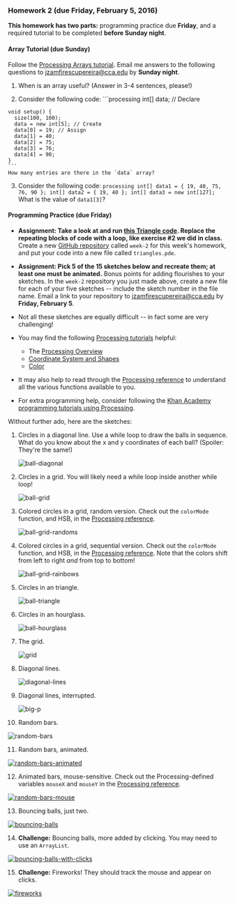 ### Homework 2 (due Friday, February 5, 2016)

**This homework has two parts:** programming practice due **Friday**, and a required tutorial to be completed **before Sunday night**.

#### Array Tutorial (due Sunday)

Follow the [Processing Arrays tutorial](https://processing.org/tutorials/arrays/). Email me answers to the following questions to [jzamfirescupereira@cca.edu](mailto:jzamfirescupereira@cca.edu) by **Sunday night**.
  1. When is an array useful? (Answer in 3-4 sentences, please!)
  
  2. Consider the following code:
    ```processing
    int[] data; // Declare

    void setup() {
      size(100, 100);
      data = new int[5]; // Create
      data[0] = 19; // Assign
      data[1] = 40;
      data[2] = 75;
      data[3] = 76;
      data[4] = 90;
    }
    ```
    How many entries are there in the `data` array?
    
  3. Consider the following code:
    ```processing
    int[] data1 = { 19, 40, 75, 76, 90 };
    int[] data2 = { 19, 40 };
    int[] data3 = new int[127];
    ```
    What is the value of `data1[3]`?
    

#### Programming Practice (due Friday)

- **Assignment: Take a look at and run [this Triangle code](triangles.pde). Replace the repeating blocks of code with a loop, like exercise #2 we did in class.** Create a new [GitHub repository](../github-guide.md#to-create-a-new-repository) called `week-2` for this week's homework, and put your code into a new file called `triangles.pde`.

- **Assignment: Pick 5 of the 15 sketches below and recreate them; at least one must be animated.** Bonus points for adding flourishes to your sketches. In the `week-2` repository you just made above, create a new file for each of your five sketches -- include the sketch number in the file name. Email a link to your repository to [jzamfirescupereira@cca.edu](mailto:jzamfirescupereira@cca.edu) by **Friday, February 5**.

- Not all these sketches are equally difficult -- in fact some are very challenging!

- You may find the following [Processing tutorials](https://processing.org/tutorials/) helpful:
  - The [Processing Overview](https://processing.org/tutorials/overview)
  - [Coordinate System and Shapes](https://processing.org/tutorials/drawing)
  - [Color](https://processing.org/tutorials/color)

- It may also help to read through the [Processing reference](http://processing.org/reference/) to understand all the various functions available to you.

- For extra programming help, consider following the [Khan Academy programming tutorials using Processing](https://www.khanacademy.org/computing/computer-programming/programming).

Without further ado, here are the sketches:

1. Circles in a diagonal line. Use a while loop to draw the balls in sequence. What do you know about the x and y coordinates of each ball? (Spoiler: They're the same!)
   
   ![ball-diagonal](img/hw2/ball-diagonal.png)

2. Circles in a grid. You will likely need a while loop inside another while loop!
   
   ![ball-grid](img/hw2/ball-grid.png)

3. Colored circles in a grid, random version. Check out the `colorMode` function, and HSB, in the [Processing reference](http://processing.org/reference).
   
   ![ball-grid-randoms](img/hw2/ball-grid-randoms.png)

4. Colored circles in a grid, sequential version. Check out the `colorMode` function, and HSB, in the [Processing reference](http://processing.org/reference). Note that the colors shift from left to right *and* from top to bottom!

   ![ball-grid-rainbows](img/hw2/ball-grid-rainbows.png)

5. Circles in an triangle.

   ![ball-triangle](img/hw2/ball-triangle.png)
   
6. Circles in an hourglass.

   ![ball-hourglass](img/hw2/ball-hourglass.png)

7. The grid.
   
   ![grid](img/hw2/grid.png)
   
8. Diagonal lines.

   ![diagonal-lines](img/hw2/diagonal-lines.png)

9. Diagonal lines, interrupted.

   ![big-p](img/hw2/big-p.png)

10. Random bars.

   ![random-bars](img/hw2/random-bars.png)

11. Random bars, animated.

   [![random-bars-animated](img/hw2/random-bars-animated.png)](http://youtu.be/EA9MqlY56LM)

12. Animated bars, mouse-sensitive. Check out the Processing-defined variables `mouseX` and `mouseY` in the [Processing reference](http://processing.org/reference).

   [![random-bars-mouse](img/hw2/random-bars-mouse.png)](http://youtu.be/3OAKqXS5Lkw)

13. Bouncing balls, just two.

   [![bouncing-balls](img/hw2/bouncing-balls.png)](http://youtu.be/7sfC4-4VoM4)

14. **Challenge:** Bouncing balls, more added by clicking. You may need to use an `ArrayList`.

   [![bouncing-balls-with-clicks](img/hw2/bouncing-balls-with-clicks.png)](http://youtu.be/Tnkhya3Tqu0)

15. **Challenge:** Fireworks! They should track the mouse and appear on clicks.

   [![fireworks](img/hw2/fireworks.png)](http://youtu.be/yNTUEe9cof8)
   
